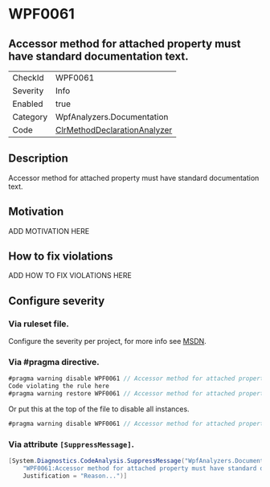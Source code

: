 # WPF0061
## Accessor method for attached property must have standard documentation text.

<!-- start generated table -->
<table>
  <tr>
    <td>CheckId</td>
    <td>WPF0061</td>
  </tr>
  <tr>
    <td>Severity</td>
    <td>Info</td>
  </tr>
  <tr>
    <td>Enabled</td>
    <td>true</td>
  </tr>
  <tr>
    <td>Category</td>
    <td>WpfAnalyzers.Documentation</td>
  </tr>
  <tr>
    <td>Code</td>
    <td><a href="https://github.com/DotNetAnalyzers/WpfAnalyzers/blob/master/WpfAnalyzers/NodeAnalyzers/ClrMethodDeclarationAnalyzer.cs">ClrMethodDeclarationAnalyzer</a></td>
  </tr>
</table>
<!-- end generated table -->

## Description

Accessor method for attached property must have standard documentation text.

## Motivation

ADD MOTIVATION HERE

## How to fix violations

ADD HOW TO FIX VIOLATIONS HERE

<!-- start generated config severity -->
## Configure severity

### Via ruleset file.

Configure the severity per project, for more info see [MSDN](https://msdn.microsoft.com/en-us/library/dd264949.aspx).

### Via #pragma directive.
```C#
#pragma warning disable WPF0061 // Accessor method for attached property must have standard documentation text.
Code violating the rule here
#pragma warning restore WPF0061 // Accessor method for attached property must have standard documentation text.
```

Or put this at the top of the file to disable all instances.
```C#
#pragma warning disable WPF0061 // Accessor method for attached property must have standard documentation text.
```

### Via attribute `[SuppressMessage]`.

```C#
[System.Diagnostics.CodeAnalysis.SuppressMessage("WpfAnalyzers.Documentation", 
    "WPF0061:Accessor method for attached property must have standard documentation text.", 
    Justification = "Reason...")]
```
<!-- end generated config severity -->